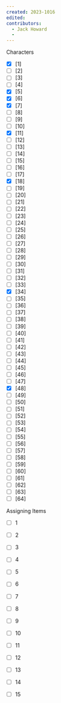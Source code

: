 ```yaml
---
created: 2023-1016
edited:
contributors:
  - Jack Howard
  - 
---
```


Characters
- [x] [1]
- [ ] [2]
- [ ] [3]
- [ ] [4]
- [x] [5]
- [x] [6]
- [x] [7]
- [ ] [8]
- [ ] [9]
- [ ] [10]
- [x] [11]
- [ ] [12]
- [ ] [13]
- [ ] [14]
- [ ] [15]
- [ ] [16]
- [ ] [17]
- [x] [18]
- [ ] [19]
- [ ] [20]
- [ ] [21]
- [ ] [22]
- [ ] [23]
- [ ] [24]
- [ ] [25]
- [ ] [26]
- [ ] [27]
- [ ] [28]
- [ ] [29]
- [ ] [30]
- [ ] [31]
- [ ] [32]
- [ ] [33]
- [x] [34]
- [ ] [35]
- [ ] [36]
- [ ] [37]
- [ ] [38]
- [ ] [39]
- [ ] [40]
- [ ] [41]
- [ ] [42]
- [ ] [43]
- [ ] [44]
- [ ] [45]
- [ ] [46]
- [ ] [47]
- [x] [48]
- [ ] [49]
- [ ] [50]
- [ ] [51]
- [ ] [52]
- [ ] [53]
- [ ] [54]
- [ ] [55]
- [ ] [56]
- [ ] [57]
- [ ] [58]
- [ ] [59]
- [ ] [60]
- [ ] [61]
- [ ] [62]
- [ ] [63]
- [ ] [64]

Assigning Items
- [ ] 1
- [ ] 2
- [ ] 3
- [ ] 4
- [ ] 5
- [ ] 6
- [ ] 7
- [ ] 8
- [ ] 9
- [ ] 10
- [ ] 11
- [ ] 12
- [ ] 13
- [ ] 14
- [ ] 15

